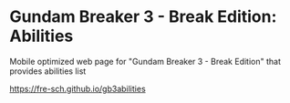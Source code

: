 # Gundam Breaker 3 - Break Edition: Abilities
Mobile optimized web page for "Gundam Breaker 3 - Break Edition" that provides abilities list

https://fre-sch.github.io/gb3abilities
